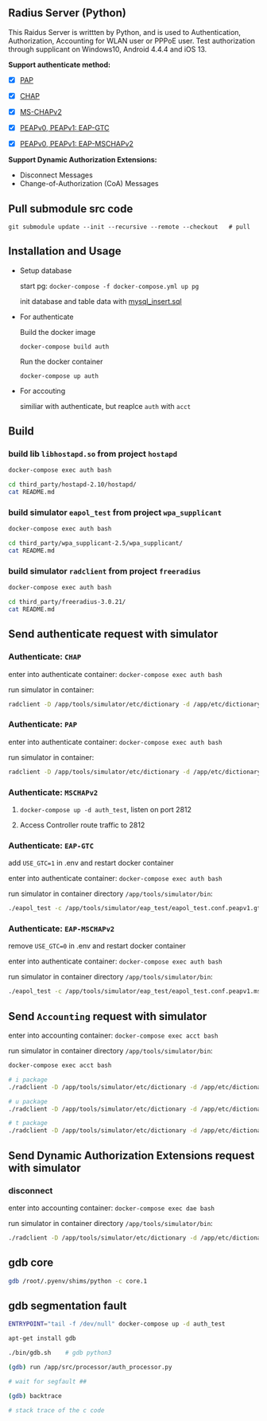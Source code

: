 ## Radius Server (Python)

This Raidus Server is writtten by Python, and is used to Authentication, Authorization, Accounting for WLAN user or PPPoE user.
Test authorization through supplicant on Windows10, Android 4.4.4 and iOS 13.

**Support authenticate method:**

- [x] [PAP](https://tools.ietf.org/search/rfc1334)

- [x] [CHAP](https://tools.ietf.org/search/rfc1994)

- [x] [MS-CHAPv2](https://tools.ietf.org/html/rfc2759)

- [x] [PEAPv0, PEAPv1: EAP-GTC](https://tools.ietf.org/html/draft-josefsson-pppext-eap-tls-eap-05)

- [x] [PEAPv0, PEAPv1: EAP-MSCHAPv2](https://tools.ietf.org/html/draft-kamath-pppext-peapv0-00)

**Support Dynamic Authorization Extensions:**

- Disconnect Messages
- Change-of-Authorization (CoA) Messages


## Pull submodule src code
  ```
  git submodule update --init --recursive --remote --checkout   # pull
  ```


## Installation and Usage

- Setup database

  start pg:  `docker-compose -f docker-compose.yml up pg`

  init database and table data with [mysql_insert.sql](https://github.com/zeroleo12345/radius_server_python/blob/master/data/db/mysql_insert.sql)

- For authenticate

  Build the docker image

  `docker-compose build auth`

  Run the docker container

  `docker-compose up auth`

- For accouting

  similiar with authenticate, but reaplce `auth` with `acct`


## Build

### build lib `libhostapd.so` from project `hostapd`

``` bash
docker-compose exec auth bash

cd third_party/hostapd-2.10/hostapd/
cat README.md
```


### build simulator `eapol_test` from project `wpa_supplicant`

``` bash
docker-compose exec auth bash

cd third_party/wpa_supplicant-2.5/wpa_supplicant/
cat README.md
```


### build simulator `radclient` from project `freeradius`

``` bash
docker-compose exec auth bash

cd third_party/freeradius-3.0.21/
cat README.md
```


## Send authenticate request with simulator

### Authenticate: `CHAP`

enter into authenticate container: `docker-compose exec auth bash`

run simulator in container:

```bash
radclient -D /app/tools/simulator/etc/dictionary -d /app/etc/dictionary 127.0.0.1:1812  auth  'testing123'  < /app/tools/simulator/radius_test/auth/chap.conf
```


### Authenticate: `PAP`

enter into authenticate container: `docker-compose exec auth bash`

run simulator in container:

```bash
radclient -D /app/tools/simulator/etc/dictionary -d /app/etc/dictionary 127.0.0.1:1812  auth  'testing123'  < /app/tools/simulator/radius_test/auth/pap.conf
```


### Authenticate: `MSCHAPv2`

1. `docker-compose up -d auth_test`, listen on port 2812

2. Access Controller route traffic to 2812



### Authenticate: `EAP-GTC`

add `USE_GTC=1` in .env and restart docker container

enter into authenticate container: `docker-compose exec auth bash`

run simulator in container directory `/app/tools/simulator/bin`:

```bash
./eapol_test -c /app/tools/simulator/eap_test/eapol_test.conf.peapv1.gtc -a 127.0.0.1 -p 1812 -s testing123 -r 0 -N 30:s:FF-FF-FF-FF-FF-FF -N 32:s:AC
```


### Authenticate: `EAP-MSCHAPv2`

remove `USE_GTC=0` in .env and restart docker container

enter into authenticate container: `docker-compose exec auth bash`

run simulator in container directory `/app/tools/simulator/bin`:

```bash
./eapol_test -c /app/tools/simulator/eap_test/eapol_test.conf.peapv1.mschapv2 -a 127.0.0.1 -p 1812 -s testing123 -r 0 -N 30:s:FF-FF-FF-FF-FF-FF -N 32:s:AC
```


## Send `Accounting` request with simulator
enter into accounting container: `docker-compose exec acct bash`

run simulator in container directory `/app/tools/simulator/bin`:

```bash
docker-compose exec acct bash

# i package
./radclient -D /app/tools/simulator/etc/dictionary -d /app/etc/dictionary 127.0.0.1:1813  acct  'testing123'  < /app/tools/simulator/radius_test/acct/i.conf

# u package
./radclient -D /app/tools/simulator/etc/dictionary -d /app/etc/dictionary 127.0.0.1:1813  acct  'testing123'  < /app/tools/simulator/radius_test/acct/u.conf

# t package
./radclient -D /app/tools/simulator/etc/dictionary -d /app/etc/dictionary 127.0.0.1:1813  acct  'testing123'  < /app/tools/simulator/radius_test/acct/t.conf
```


## Send Dynamic Authorization Extensions request with simulator
  
### disconnect

enter into accounting container: `docker-compose exec dae bash` 

run simulator in container directory `/app/tools/simulator/bin`:

``` bash
./radclient -D /app/tools/simulator/etc/dictionary -d /app/etc/dictionary 127.0.0.1:3799  disconnect  'testing123'  < /app/tools/simulator/radius_test/dae/disconnect.conf
```


## gdb core
``` bash
gdb /root/.pyenv/shims/python -c core.1 
```


## gdb segmentation fault
``` bash
ENTRYPOINT="tail -f /dev/null" docker-compose up -d auth_test

apt-get install gdb

./bin/gdb.sh    # gdb python3

(gdb) run /app/src/processor/auth_processor.py

# wait for segfault ##

(gdb) backtrace

# stack trace of the c code
```
